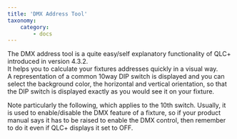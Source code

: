 ```yaml
---
title: 'DMX Address Tool'
taxonomy:
    category:
        - docs
---
```


The DMX address tool is a quite easy/self explanatory functionality of QLC+ introduced in version 4.3.2.  
It helps you to calculate your fixtures addresses quickly in a visual way.  
A representation of a common 10way DIP switch is displayed and you can select the background color, the horizontal and vertical orientation, so that the DIP switch is displayed exactly as you would see it on your fixture.
  
Note particularly the following, which applies to the 10th switch. Usually, it is used to enable/disable the DMX feature of a fixture, so if your product manual says it has to be raised to enable the DMX control, then remember to do it even if QLC+ displays it set to OFF.